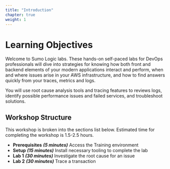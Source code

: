 ```yaml
---
title: "Introduction"
chapter: true
weight: 1
---
```


# Learning Objectives

Welcome to Sumo Logic labs. These hands-on self-paced labs for DevOps professionals will dive into strategies for knowing how both front and backend elements of your modern applications interact and perform, when and where issues arise in your AWS infrastructure, and how to find answers quickly from your traces, metrics and logs. 

You will use root cause analysis tools and tracing features to reviews logs, identify possible performance issues and failed services, and troubleshoot solutions.

## Workshop Structure

This workshop is broken into the sections list below.  Estimated time for completing the workshop is 1.5-2.5 hours.

- **Prerequisites** ***(5 minutes)*** Access the Training environment
- **Setup** ***(15 minutes)*** Install necessary tooling to complete the lab
- **Lab 1** ***(30 minutes)*** Investigate the root cause for an issue
- **Lab 2** ***(30 minutes)*** Trace a transaction